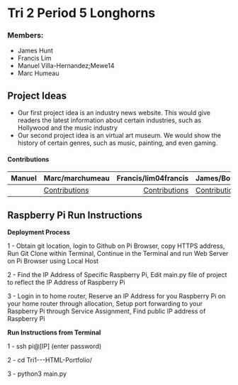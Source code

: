 # Tri 2 Period 5 Longhorns

### Members:
- James Hunt
- Francis Lim
- Manuel Villa-Hernandez;Mewe14
- Marc Humeau

## Project Ideas
- Our first project idea is an industry news website. This would give readers the latest information about certain industries, such as Hollywood and the music industry
- Our second project idea is an virtual art museum. We would show the history of certain genres, such as music, painting, and even gaming.

#### Contributions 

| Manuel        | Marc/marchumeau                              |  Francis/lim04francis        | James/Bob1437                                   |
| ------------- |:-------------                                | -----:    |:----                                            |
|               |[Contributions](https://github.com/marchumeau)|[Contributions](https://github.com/lim04francis)|[Contributions](https://github.com/Bob1437)      |


## Raspberry Pi Run Instructions
   **Deployment Process**
   
   1 - Obtain git location, login to Github on Pi Browser, copy HTTPS address, Run Git Clone within Terminal, Continue in the Terminal and run Web Server on Pi Browser using Local Host
   
   2 - Find the IP Address of Specific Raspberry Pi, Edit main.py file of project to reflect the IP Address of Raspberry Pi
   
   3 - Login in to home router, Reserve an IP Address for you Raspberry Pi on your home router through allocation, Setup port forwarding to your Raspberry Pi through Service Assignment, Find public IP address of Raspberry Pi
   
   **Run Instructions from Terminal**
   
   1 - ssh pi@[IP] (enter password)
   
   2 - cd Tri1---HTML-Portfolio/
   
   3 - python3 main.py
